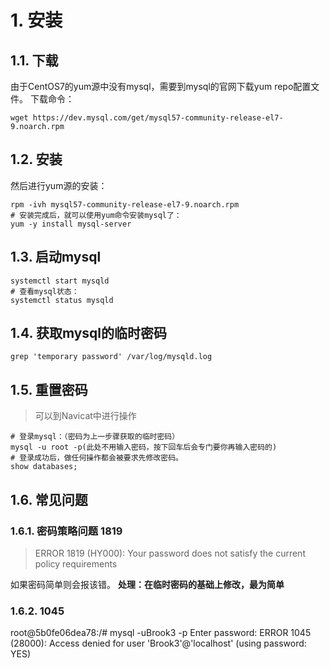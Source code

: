 # 1. 安装
## 1.1. 下载
由于CentOS7的yum源中没有mysql，需要到mysql的官网下载yum repo配置文件。
下载命令：
```shell
wget https://dev.mysql.com/get/mysql57-community-release-el7-9.noarch.rpm
```

## 1.2. 安装
然后进行yum源的安装：
```shell
rpm -ivh mysql57-community-release-el7-9.noarch.rpm
# 安装完成后，就可以使用yum命令安装mysql了：
yum -y install mysql-server
```

## 1.3. 启动mysql
```shell
systemctl start mysqld
# 查看mysql状态：
systemctl status mysqld
```

## 1.4. 获取mysql的临时密码
```shell
grep 'temporary password' /var/log/mysqld.log
```

## 1.5. 重置密码
> 可以到Navicat中进行操作

```shell
# 登录mysql：（密码为上一步骤获取的临时密码）
mysql -u root -p(此处不用输入密码，按下回车后会专门要你再输入密码的)
# 登录成功后，做任何操作都会被要求先修改密码。
show databases;
```

## 1.6. 常见问题
### 1.6.1. 密码策略问题 1819
> ERROR 1819 (HY000): Your password does not satisfy the current policy requirements

如果密码简单则会报该错。
**处理：在临时密码的基础上修改，最为简单**

### 1.6.2. 1045
root@5b0fe06dea78:/# mysql -uBrook3 -p
Enter password:
ERROR 1045 (28000): Access denied for user 'Brook3'@'localhost' (using password: YES)
